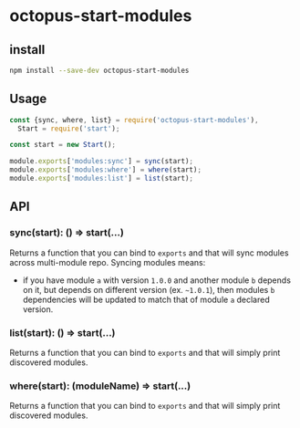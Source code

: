 # octopus-start-modules

## install

```bash
npm install --save-dev octopus-start-modules
```

## Usage

```js
const {sync, where, list} = require('octopus-start-modules'),
  Start = require('start');

const start = new Start();

module.exports['modules:sync'] = sync(start);
module.exports['modules:where'] = where(start);
module.exports['modules:list'] = list(start);
```

## API

### sync(start): () => start(...)
Returns a function that you can bind to `exports` and that will sync modules across multi-module repo. Syncing modules means:
 - if you have module `a` with version `1.0.0` and another module `b` depends on it, but depends on different version (ex. `~1.0.1`), then modules `b` dependencies will be updated to match that of module `a` declared version.
 
### list(start): () => start(...)
Returns a function that you can bind to `exports` and that will simply print discovered modules.

### where(start): (moduleName) => start(...)
Returns a function that you can bind to `exports` and that will simply print discovered modules.
